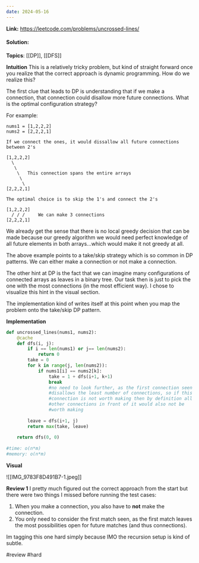 ```yaml
---
date: 2024-05-16
---
```

**Link:** https://leetcode.com/problems/uncrossed-lines/
#### Solution:

**Topics**: [[DP]], [[DFS]]

**Intuition**
This is a relatively tricky problem, but kind of straight forward once you realize that the correct approach is dynamic programming. How do we realize this?

The first clue that leads to DP is understanding that if we make a connection, that connection could disallow more future connections. What is the optimal configuration strategy?

For example:
```
nums1 = [1,2,2,2]
nums2 = [2,2,2,1]

If we connect the ones, it would dissallow all future connections between 2's

[1,2,2,2]
  \
   \
    \   This connection spans the entire arrays
     \
      \
[2,2,2,1]

The optimal choice is to skip the 1's and connect the 2's

[1,2,2,2]
  / / /     We can make 3 connections
[2,2,2,1]

```

We already get the sense that there is no local greedy decision that can be made because our greedy algorithm we would need perfect knowledge of all future elements in both arrays...which would make it not greedy at all. 

The above example points to a take/skip strategy which is so common in DP patterns. We can either make a connection or not make a connection. 

The other hint at DP is the fact that we can imagine many configurations of connected arrays as leaves in a binary tree. Our task then is just to pick the one with the most connections (in the most efficient way). I chose to visualize this hint in the visual section.

The implementation kind of writes itself at this point when you map the problem onto the take/skip DP pattern.

**Implementation**
```python
def uncrossed_lines(nums1, nums2):
	@cache
	def dfs(i, j):
		if i == len(nums1) or j== len(nums2):
			return 0
		take = 0
		for k in range(j, len(nums2)):
			if nums1[i] == nums2[k]:
				take = 1 + dfs(i+1, k+1)
				break 
				#no need to look further, as the first connection seen 
				#disallows the least number of connections, so if this
				#connection is not worth making then by definition all 
				#other connections in front of it would also not be 
				#worth making
					  
		leave = dfs(i+1, j)
		return max(take, leave)
		
	return dfs(0, 0)
		
#time: o(n*m)
#memory: o(n*m)
```

**Visual** 

![[IMG_9783F8D491B7-1.jpeg]]

**Review 1**
I pretty much figured out the correct approach from the start but there were two things I missed before running the test cases:

1. When you make a connection, you also have to **not** make the connection.
2. You only need to consider the first match seen, as the first match leaves the most possibilities open for future matches (and thus connections). 

Im tagging this one hard simply because IMO the recursion setup is kind of subtle. 

#review 
#hard 